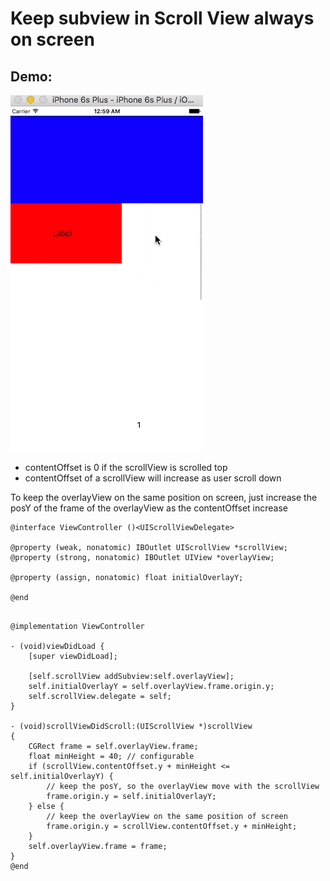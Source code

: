 # Keep subview in Scroll View always on screen

## Demo:

![keep-subview-in-scrollView-always-on-screen-image](img/keep-subview-in-scrollView-always-on-screen.gif)

- contentOffset is 0 if the scrollView is scrolled top
- contentOffset of a scrollView will increase as user scroll down

To keep the overlayView on the same position on screen, just increase the posY of the frame of the overlayView as the contentOffset increase

```
@interface ViewController ()<UIScrollViewDelegate>

@property (weak, nonatomic) IBOutlet UIScrollView *scrollView;
@property (strong, nonatomic) IBOutlet UIView *overlayView;

@property (assign, nonatomic) float initialOverlayY;

@end
```

```

@implementation ViewController

- (void)viewDidLoad {
    [super viewDidLoad];

    [self.scrollView addSubview:self.overlayView];
    self.initialOverlayY = self.overlayView.frame.origin.y;
    self.scrollView.delegate = self;
}

- (void)scrollViewDidScroll:(UIScrollView *)scrollView
{
    CGRect frame = self.overlayView.frame;
    float minHeight = 40; // configurable
    if (scrollView.contentOffset.y + minHeight <= self.initialOverlayY) {
        // keep the posY, so the overlayView move with the scrollView
        frame.origin.y = self.initialOverlayY;
    } else {
        // keep the overlayView on the same position of screen
        frame.origin.y = scrollView.contentOffset.y + minHeight;
    }
    self.overlayView.frame = frame;
}
@end
```
